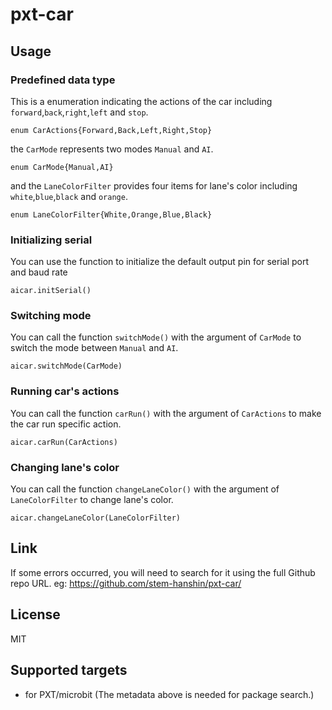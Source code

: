 # pxt-car

## Usage

### Predefined data type
This is a enumeration indicating the actions of the car including ``forward``,``back``,``right``,``left`` and ``stop``. 
```block
enum CarActions{Forward,Back,Left,Right,Stop}
```
the ``CarMode`` represents two modes ``Manual`` and ``AI``.
```block
enum CarMode{Manual,AI}
```
and the ``LaneColorFilter`` provides four items for lane's color including ``white``,``blue``,``black`` and ``orange``.
```block
enum LaneColorFilter{White,Orange,Blue,Black}
```

### Initializing serial
You can use the function to initialize the default output pin for serial port and baud rate

```block
aicar.initSerial()
```

### Switching mode
You can call the function ``switchMode()`` with the argument of ``CarMode`` to switch the mode between ``Manual`` and ``AI``.
```block
aicar.switchMode(CarMode)
```

### Running car's actions
You can call the function ``carRun()`` with the argument of ``CarActions`` to make the car run specific action.
```block
aicar.carRun(CarActions)
```

### Changing lane's color
You can call the function ``changeLaneColor()`` with the argument of ``LaneColorFilter`` to change lane's color.
```block
aicar.changeLaneColor(LaneColorFilter)
```

## Link
If some errors occurred, you will need to search for it using the full Github repo URL. eg: https://github.com/stem-hanshin/pxt-car/

## License
MIT

## Supported targets

* for PXT/microbit
(The metadata above is needed for package search.)

